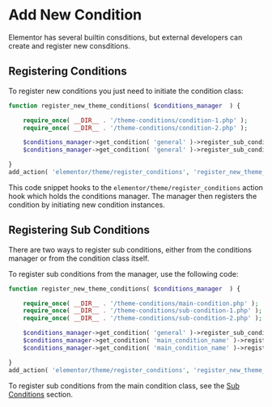 # Add New Condition

<Badge type="tip" vertical="top" text="Elementor Pro" /> <Badge type="warning" vertical="top" text="Advanced" />

Elementor has several builtin consditions, but external developers can create and register new consditions.

## Registering Conditions

To register new conditions you just need to initiate the condition class:

```php
function register_new_theme_conditions( $conditions_manager  ) {

	require_once( __DIR__ . '/theme-conditions/condition-1.php' );
	require_once( __DIR__ . '/theme-conditions/condition-2.php' );

	$conditions_manager->get_condition( 'general' )->register_sub_condition( new \Condition_1() );
	$conditions_manager->get_condition( 'general' )->register_sub_condition( new \Condition_2() );

}
add_action( 'elementor/theme/register_conditions', 'register_new_theme_conditions' );
```

This code snippet hooks to the `elementor/theme/register_conditions` action hook which holds the conditions manager. The manager then registers the condition by initiating new condition instances.

## Registering Sub Conditions

There are two ways to register sub conditions, either from the conditions manager or from the condition class itself.

To register sub conditions from the manager, use the following code:

```php
function register_new_theme_conditions( $conditions_manager  ) {

	require_once( __DIR__ . '/theme-conditions/main-condition.php' );
	require_once( __DIR__ . '/theme-conditions/sub-condition-1.php' );
	require_once( __DIR__ . '/theme-conditions/sub-condition-2.php' );

	$conditions_manager->get_condition( 'general' )->register_sub_condition( new \Condition() );
	$conditions_manager->get_condition( 'main_condition_name' )->register_sub_condition( new \Sub_Condition_1() );
	$conditions_manager->get_condition( 'main_condition_name' )->register_sub_condition( new \Sub_Condition_2() );

}
add_action( 'elementor/theme/register_conditions', 'register_new_theme_conditions' );
```

To register sub conditions from the main condition class, see the [Sub Conditions](./sub-conditions/) section.
